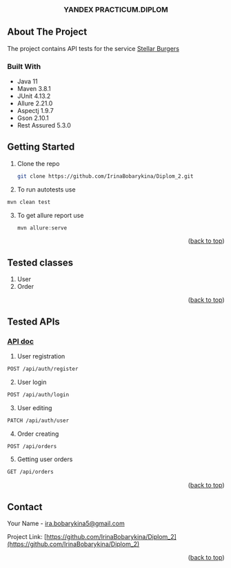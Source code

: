 <h3 align="center">YANDEX PRACTICUM.DIPLOM</h3>

<!-- ABOUT THE PROJECT -->
## About The Project

The project contains API tests for the service [Stellar Burgers](https://stellarburgers.nomoreparties.site/)
### Built With

* Java 11
* Maven 3.8.1
* JUnit 4.13.2
* Allure 2.21.0
* Aspectj 1.9.7
* Gson 2.10.1
* Rest Assured 5.3.0


<!-- GETTING STARTED -->
## Getting Started

1. Clone the repo
   ```sh
   git clone https://github.com/IrinaBobarykina/Diplom_2.git
   ```
2. To run autotests use
```sh
mvn clean test
```
3. To get allure report use
   ```js
   mvn allure:serve
   ```
<p align="right">(<a href="#readme-top">back to top</a>)</p>


<!-- APIs -->
## Tested classes

1. User
2. Order

<p align="right">(<a href="#readme-top">back to top</a>)</p>

<!-- APIs -->
## Tested APIs
### [API doc](https://code.s3.yandex.net/qa-automation-engineer/java/cheatsheets/paid-track/diplom/api-documentation.pdf)

1. User registration
```sh
POST /api/auth/register
```
2. User login
```sh
POST /api/auth/login
```
3. User editing
```sh
PATCH /api/auth/user
```
4. Order creating
```sh
POST /api/orders
```
5. Getting user orders
```sh
GET /api/orders
```

<p align="right">(<a href="#readme-top">back to top</a>)</p>

<!-- CONTACT -->
## Contact

Your Name -  ira.bobarykina5@gmail.com

Project Link: [https://github.com/IrinaBobarykina/Diplom_2](https://github.com/IrinaBobarykina/Diplom_2)

<p align="right">(<a href="#readme-top">back to top</a>)</p>